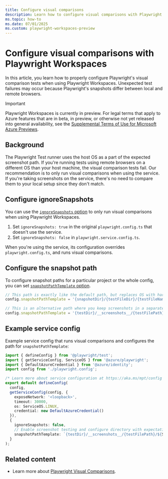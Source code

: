 ```yaml
---
title: Configure visual comparisons
description: Learn how to configure visual comparisons with Playwright Workspaces.
ms.topic: how-to
ms.date: 07/01/2025
ms.custom: playwright-workspaces-preview
---
```


# Configure visual comparisons with Playwright Workspaces

In this article, you learn how to properly configure Playwright's visual comparison tests when using Playwright Workspaces. Unexpected test failures may occur because Playwright's snapshots differ between local and remote browsers.

> [!IMPORTANT]
> Playwright Workspaces is currently in preview. For legal terms that apply to Azure features that are in beta, in preview, or otherwise not yet released into general availability, see the [Supplemental Terms of Use for Microsoft Azure Previews](https://azure.microsoft.com/support/legal/preview-supplemental-terms/).

## Background

The Playwright Test runner uses the host OS as a part of the expected screenshot path. If you're running tests using remote browsers on a different OS than your host machine, the visual comparison tests fail. Our recommendation is to only run visual comparisons when using the service. If you're taking screenshots on the service, there's no need to compare them to your local setup since they don't match.

## Configure ignoreSnapshots

You can use the [`ignoreSnapshots` option](https://playwright.dev/docs/api/class-testconfig#test-config-ignore-snapshots) to only run visual comparisons when using Playwright Workspaces.

1. Set `ignoreSnapshots: true` in the original `playwright.config.ts` that doesn't use the service.
1. Set `ignoreSnapshots: false` in `playwright.service.config.ts`.

When you're using the service, its configuration overrides `playwright.config.ts`, and runs visual comparisons.

## Configure the snapshot path

To configure snapshot paths for a particular project or the whole config, you can set [`snapshotPathTemplate` option](https://playwright.dev/docs/api/class-testproject#test-project-snapshot-path-template).

```js
// This path is exactly like the default path, but replaces OS with hardcoded value that is used on the service (linux).
config.snapshotPathTemplate = '{snapshotDir}/{testFileDir}/{testFileName}-snapshots/{arg}{-projectName}-linux{ext}'

// This is an alternative path where you keep screenshots in a separate directory, one per service OS (linux in this case).
config.snapshotPathTemplate = '{testDir}/__screenshots__/{testFilePath}/linux/{arg}{ext}';
```

## Example service config

Example service config that runs visual comparisons and configures the path for `snapshotPathTemplate`:

```typeScript
import { defineConfig } from '@playwright/test';
import { getServiceConfig, ServiceOS } from '@azure/playwright';
import { DefaultAzureCredential } from '@azure/identity';
import config from './playwright.config';

/* Learn more about service configuration at https://aka.ms/mpt/config */
export default defineConfig(
  config,
  getServiceConfig(config, {
    exposeNetwork: '<loopback>',
    timeout: 30000,
    os: ServiceOS.LINUX,
    credential: new DefaultAzureCredential()
  }),
  {
    ignoreSnapshots: false,
    // Enable screenshot testing and configure directory with expectations. 
    snapshotPathTemplate: `{testDir}/__screenshots__/{testFilePath}/${ServiceOS.LINUX}/{arg}{ext}`,
  }
);
```

## Related content

- Learn more about [Playwright Visual Comparisons](https://playwright.dev/docs/test-snapshots).
